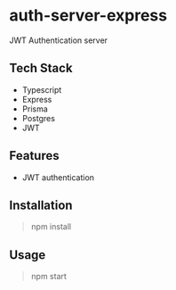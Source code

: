 # auth-server-express

JWT Authentication server

## Tech Stack

- Typescript
- Express
- Prisma
- Postgres
- JWT

## Features

- JWT authentication

## Installation

> npm install

## Usage

> npm start
